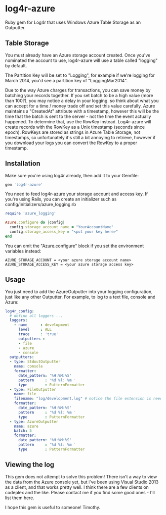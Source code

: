 log4r-azure
===================

Ruby gem for Log4r that uses Windows Azure Table Storage as an Outputter.

## Table Storage
You must already have an Azure storage account created. Once you've nominated the account to use, log4r-azure will use a table called "logging" by default.

The Partition Key will be set to "Logging<Month><Year>", for example if we're logging for March 2014, you'd see a partition key of "LoggingMar2014".

Due to the way Azure charges for transactions, you can save money by batching your records together. If you set batch to be a high value (more than 100?), you may notice a delay in your logging. so think about what you can accept for a time / money trade off and set this value carefully.
Azure maintains a "CreatedAt" attribute with a timestamp, however this will be the time that the batch is sent to the server - not the time the event actually happened. To determine that, use the RowKey instead. Log4r-azure will create records with the RowKey as a Unix timestamp (seconds since epoch). RowKeys are stored as strings in Azure Table Storage, not timestamps, so unfortunately it's still a bit annoying to retrieve, however if you download your logs you can convert the RowKey to a proper timestamp.

## Installation
Make sure you're using log4r already, then add it to your Gemfile:
```ruby
gem 'log4r-azure'
```

You need to feed log4r-azure your storage account and access key. If you're using Rails, you can create an initializer such as config/initializers/azure_logging.rb
```ruby
require 'azure_logging'

Azure.configure do |config|
  config.storage_account_name = "YourAccountName"
  config.storage_access_key = "<put your key here>"
end
```

You can omit the "Azure.configure" block if you set the environment variables instead:
```shell
AZURE_STORAGE_ACCOUNT = <your azure storage account name>
AZURE_STORAGE_ACCESS_KEY = <your azure storage access key>
```

## Usage
You just need to add the AzureOutputter into your logging configuration, just like any other Outputter. For example, to log to a text file, console and Azure:
```yaml
log4r_config:
  # define all loggers ...
  loggers:
    - name      : development
      level     : ALL
      trace     : 'true'
      outputters :
      - file
      - azure
      - console
  outputters:
  - type: StdoutOutputter
    name: console
    formatter:
      date_pattern: '%H:%M:%S'
      pattern     : '%d %l: %m '
      type        : PatternFormatter
  - type: FileOutputter
    name: file
    filename: "log/development.log" # notice the file extension is needed! 
    formatter:
      date_pattern: '%H:%M:%S'
      pattern     : '%d %l: %m '
      type        : PatternFormatter
  - type: AzureOutputter
    name: azure
    batch: 5
    formatter:
      date_pattern: '%H:%M:%S'
      pattern     : '%d %l: %m '
      type        : PatternFormatter
```

## Viewing the log
This gem does not attempt to solve this problem! There isn't a way to view the data from the Azure console yet, but I've been using Visual Studio 2013 as a client, and that works pretty well. I think there are a few clients on codeplex and the like. Please contact me if you find some good ones - I'll list them here.

I hope this gem is useful to someone!
Timothy.
